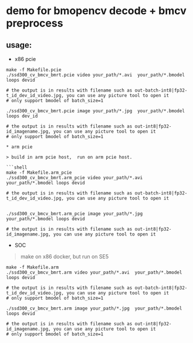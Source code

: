 # demo for bmopencv decode + bmcv preprocess
## usage:
* x86 pcie

```shell
make -f Makefile.pcie
./ssd300_cv_bmcv_bmrt.pcie video your_path/*.avi  your_path/*.bmodel loops devid

# the output is in results with filename such as out-batch-int8|fp32-t_id_dev_id_video.jpg, you can use any picture tool to open it
# only support bmodel of batch_size=1

./ssd300_cv_bmcv_bmrt.pcie image your_path/*.jpg  your_path/*.bmodel loops dev_id

# the output is in results with filename such as out-int8|fp32-id_imagename.jpg, you can use any picture tool to open it
# only support bmodel of batch_size=1
```
```
* arm pcie

> build in arm pcie host,  run on arm pcie host.

```shell
make -f Makefile.arm_pcie
./ssd300_cv_bmcv_bmrt.arm_pcie video your_path/*.avi  your_path/*.bmodel loops devid

# the output is in results with filename such as out-batch-int8|fp32-t_id_dev_id_video.jpg, you can use any picture tool to open it


./ssd300_cv_bmcv_bmrt.arm_pcie image your_path/*.jpg  your_path/*.bmodel loops devid

# the output is in results with filename such as out-int8|fp32-id_imagename.jpg, you can use any picture tool to open it
```
* SOC

> make on x86 docker, but run on SE5

```shell
make -f Makefile.arm
./ssd300_cv_bmcv_bmrt.arm video your_path/*.avi  your_path/*.bmodel loops devid

# the output is in results with filename such as out-batch-int8|fp32-t_id_dev_id_video.jpg, you can use any picture tool to open it
# only support bmodel of batch_size=1

./ssd300_cv_bmcv_bmrt.arm image your_path/*.jpg  your_path/*.bmodel loops devid

# the output is in results with filename such as out-int8|fp32-id_imagename.jpg, you can use any picture tool to open it
# only support bmodel of batch_size=1
```
